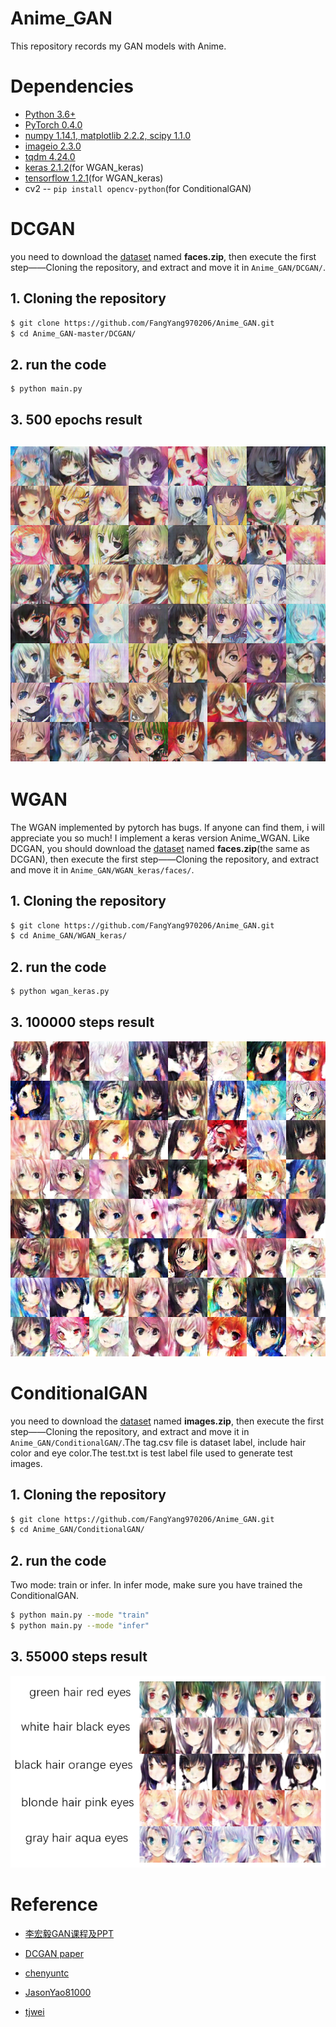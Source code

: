 # Anime_GAN
This repository records my GAN models with Anime. 

# Dependencies
* [Python 3.6+](https://www.continuum.io/downloads)
* [PyTorch 0.4.0](http://pytorch.org/)
* [numpy 1.14.1, matplotlib 2.2.2, scipy 1.1.0](https://www.scipy.org/install.html)
* [imageio 2.3.0](https://pypi.org/project/imageio/)
* [tqdm 4.24.0](https://pypi.org/project/tqdm/)
* [keras 2.1.2](https://keras.io/#installation)(for WGAN_keras)
* [tensorflow 1.2.1](https://www.tensorflow.org/install/)(for WGAN_keras)
* cv2 -- `pip install opencv-python`(for ConditionalGAN)

# DCGAN
you need to download the [dataset](https://1drv.ms/u/s!AgBYzHhocQD4g0_Fr-mC-DYfWahJ) named **faces.zip**, then execute the first step——Cloning the repository, and extract and move it in `Anime_GAN/DCGAN/`.
## 1. Cloning the repository
```bash
$ git clone https://github.com/FangYang970206/Anime_GAN.git
$ cd Anime_GAN-master/DCGAN/
```
## 2. run the code
```bash
$ python main.py 
```
## 3. 500 epochs result
![](result/DCGAN_500.png)
---
# WGAN
The WGAN implemented by pytorch has bugs. If anyone can find them, i will appreciate you so much! 
I implement a keras version Anime_WGAN. Like DCGAN, you should download the [dataset](https://1drv.ms/u/s!AgBYzHhocQD4g0_Fr-mC-DYfWahJ) named **faces.zip**(the same as DCGAN), then execute the first step——Cloning the repository, and extract and move it in `Anime_GAN/WGAN_keras/faces/`.
## 1. Cloning the repository
```bash
$ git clone https://github.com/FangYang970206/Anime_GAN.git
$ cd Anime_GAN/WGAN_keras/
```
## 2. run the code
```bash
$ python wgan_keras.py 
```
## 3. 100000 steps result
![](result/wgan_keras_result.png)
# ConditionalGAN
you need to download the [dataset](https://1drv.ms/u/s!AgBYzHhocQD4g3n4vJSQ9s6ZUZOQ) named **images.zip**, then execute the first step——Cloning the repository, and extract and move it in `Anime_GAN/ConditionalGAN/`.The tag.csv file is dataset label, include hair color and eye color.The test.txt is test label file used to generate test images.
## 1. Cloning the repository
```bash
$ git clone https://github.com/FangYang970206/Anime_GAN.git
$ cd Anime_GAN/ConditionalGAN/
```
## 2. run the code
Two mode: train or infer. In infer mode, make sure you have trained the ConditionalGAN.
```bash
$ python main.py --mode "train"
$ python main.py --mode "infer"  
```
## 3. 55000 steps result
![](result/ConditionalGAN_55000.png)


# Reference
* [李宏毅GAN课程及PPT][1]
* [DCGAN paper][2]
* [chenyuntc][3]
* [JasonYao81000][4]
* [tjwei][5]


  [1]: http://speech.ee.ntu.edu.tw/~tlkagk/courses_MLDS18.html
  [2]: http://arxiv.org/abs/1511.06434
  [3]: https://github.com/chenyuntc/pytorch-GAN
  [4]: https://github.com/JasonYao81000/MLDS2018SPRING/tree/master/hw3
  [5]: https://github.com/tjwei/GANotebooks/blob/master/wgan2-keras.ipynb
  